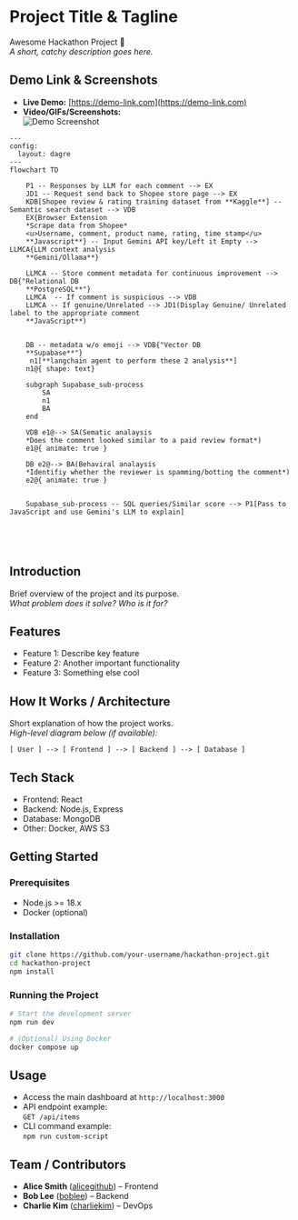 # Project Title & Tagline
Awesome Hackathon Project 🚀  
_A short, catchy description goes here._



## Demo Link & Screenshots

- **Live Demo:** [https://demo-link.com](https://demo-link.com)
- **Video/GIFs/Screenshots:**  
  ![Demo Screenshot](./assets/demo-screenshot.png)
``` mermaid
---
config:
  layout: dagre
---
flowchart TD

    P1 -- Responses by LLM for each comment --> EX
    JD1 -- Request send back to Shopee store page --> EX
    KDB[Shopee review & rating training dataset from **Kaggle**] -- Semantic search dataset --> VDB
    EX{Browser Extension
    *Scrape data from Shopee*
    <u>Username, comment, product name, rating, time stamp</u>
    **Javascript**} -- Input Gemini API key/Left it Empty --> LLMCA{LLM context analysis
    **Gemini/Ollama**}

    LLMCA -- Store comment metadata for continuous improvement --> DB{"Relational DB
    **PostgreSQL**"}
    LLMCA  -- If comment is suspicious --> VDB
    LLMCA -- If genuine/Unrelated --> JD1(Display Genuine/ Unrelated label to the appropriate comment
    **JavaScript**)
  

    DB -- metadata w/o emoji --> VDB{"Vector DB
    **Supabase**"}
     n1[**langchain agent to perform these 2 analysis**]
    n1@{ shape: text}
    
    subgraph Supabase_sub-process
        SA
        n1
        BA
    end
   
    VDB e1@--> SA(Sematic analaysis
    *Does the comment looked similar to a paid review format*)
    e1@{ animate: true }

    DB e2@--> BA(Behaviral analaysis
    *Identifiy whether the reviewer is spamming/botting the comment*)
    e2@{ animate: true }
    
    
    Supabase_sub-process -- SQL queries/Similar score --> P1[Pass to JavaScript and use Gemini's LLM to explain]
    




```

## Introduction

Brief overview of the project and its purpose.  
_What problem does it solve? Who is it for?_



## Features

- Feature 1: Describe key feature
- Feature 2: Another important functionality
- Feature 3: Something else cool



## How It Works / Architecture

Short explanation of how the project works.  
_High-level diagram below (if available):_

```
[ User ] --> [ Frontend ] --> [ Backend ] --> [ Database ]
```


## Tech Stack

- Frontend: React
- Backend: Node.js, Express
- Database: MongoDB
- Other: Docker, AWS S3



## Getting Started

### Prerequisites

- Node.js >= 18.x
- Docker (optional)

### Installation

```bash
git clone https://github.com/your-username/hackathon-project.git
cd hackathon-project
npm install
```

### Running the Project

```bash
# Start the development server
npm run dev

# (Optional) Using Docker
docker compose up
```



## Usage

- Access the main dashboard at `http://localhost:3000`
- API endpoint example:  
  `GET /api/items`
- CLI command example:  
  `npm run custom-script`



## Team / Contributors

- **Alice Smith** ([alicegithub](https://github.com/alicegithub)) – Frontend
- **Bob Lee** ([boblee](https://github.com/boblee)) – Backend
- **Charlie Kim** ([charliekim](https://github.com/charliekim)) – DevOps
